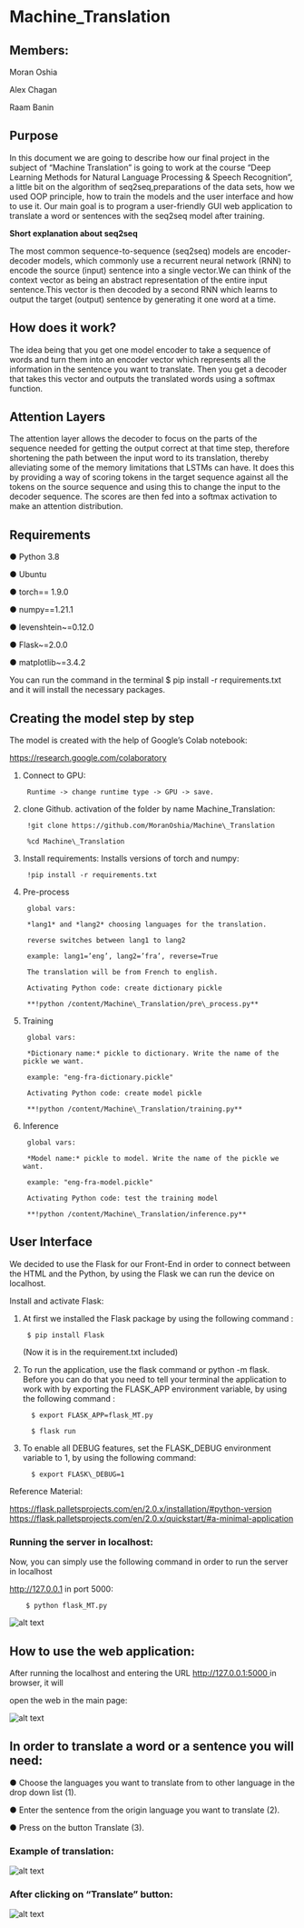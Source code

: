 # Machine_Translation


## Members:

Moran Oshia 

Alex Chagan

Raam Banin



## **Purpose**

In this document we are going to describe how our final project in the subject of “Machine Translation” is going to work at the course “Deep Learning Methods for Natural Language Processing & Speech Recognition”, a little bit on the algorithm of seq2seq,preparations of the data sets, how we used OOP principle, how to train the models and the user interface and how to use it. Our main goal is to program a user-friendly GUI web application to translate a word or sentences with the seq2seq model after training.

**Short explanation about seq2seq**

The most common sequence-to-sequence (seq2seq) models are encoder-decoder models, which commonly use a recurrent neural network (RNN) to encode the source (input) sentence into a single vector.We can think of the context vector as being an abstract representation of the entire input sentence.This vector is then decoded by a second RNN which learns to output the target (output) sentence by generating it one word at a time.

## **How does it work?**

The idea being that you get one model encoder to take a sequence of words and turn them into an encoder vector which represents all the information in the sentence you want to translate. Then you get a decoder that takes this vector and outputs the translated words using a softmax function.

## **Attention Layers**

The attention layer allows the decoder to focus on the parts of the sequence needed for getting the output correct at that time step, therefore shortening the path between the input word to its translation, thereby alleviating some of the memory limitations that LSTMs can have. It does this by providing a way of scoring tokens in the target sequence against all the tokens on the source sequence and using this to change the input to the decoder sequence. The scores are then fed into a softmax activation to make an attention distribution.



## **Requirements**

● Python 3.8

● Ubuntu

● torch== 1.9.0

● numpy==1.21.1

● levenshtein~=0.12.0

● Flask~=2.0.0

● matplotlib~=3.4.2

You can run the command in the terminal
$ pip install -r requirements.txt
and it will install the necessary packages.



## **Creating the model step by step**

The model is created with the help of Google’s Colab notebook:

<https://research.google.com/colaboratory>

1. Connect to GPU:

        Runtime -> change runtime type -> GPU -> save.

2. clone Github. activation of the folder by name Machine\_Translation:

        !git clone https://github.com/MoranOshia/Machine\_Translation

        %cd Machine\_Translation

3. Install requirements: Installs versions of torch and numpy:

        !pip install -r requirements.txt

4. Pre-process

        global vars:

        *lang1* and *lang2* choosing languages for the translation.

        reverse switches between lang1 to lang2

        example: lang1=’eng’, lang2=’fra’, reverse=True

        The translation will be from French to english.

        Activating Python code: create dictionary pickle

        **!python /content/Machine\_Translation/pre\_process.py**

5. Training

        global vars:

        *Dictionary name:* pickle to dictionary. Write the name of the pickle we want.

        example: "eng-fra-dictionary.pickle"

        Activating Python code: create model pickle

        **!python /content/Machine\_Translation/training.py**

6. Inference

        global vars:

        *Model name:* pickle to model. Write the name of the pickle we want.

        example: "eng-fra-model.pickle"

        Activating Python code: test the training model

        **!python /content/Machine\_Translation/inference.py**





## **User Interface**

We decided to use the Flask for our Front-End in order to connect between the HTML and the Python, by using the Flask we can run the device on localhost.

Install and activate Flask:

1. At first we installed the Flask package by using the following command :

        $ pip install Flask
  
     (Now it is in the requirement.txt included)

2. To run the application, use the flask command or python -m flask. Before you can do that you need to tell your terminal the application to work with by exporting the FLASK_APP environment variable, by using the following command :

         $ export FLASK_APP=flask_MT.py

         $ flask run

3. To enable all DEBUG features, set the FLASK\_DEBUG environment variable to 1, by using the following command:

         $ export FLASK\_DEBUG=1

Reference Material:

<https://flask.palletsprojects.com/en/2.0.x/installation/#python-version>
<https://flask.palletsprojects.com/en/2.0.x/quickstart/#a-minimal-application>

### **Running the server in localhost:**

Now, you can simply use the following command in order to run the server in localhost

http://127.0.0.1 in port 5000:

        $ python flask_MT.py


![alt text](https://github.com/MoranOshia/Machine_Translation/blob/main/images/image/open_localhost.PNG)



## **How to use the web application:**

After running the localhost and entering the URL <http://127.0.0.1:5000>[ ](http://127.0.0.1:5000)in browser, it will

open the web in the main page:

![alt text](https://github.com/MoranOshia/Machine_Translation/blob/main/images/image/main_page_ints.png)

## **In order to translate a word or a sentence you will need:**

● Choose the languages you want to translate from to other language in the drop down list (1).

● Enter the sentence from the origin language you want to translate (2).

● Press on the button Translate (3).





### **Example of translation:**


![alt text](https://github.com/MoranOshia/Machine_Translation/blob/main/images/image/translate_1.png)


### **After clicking on “Translate” button:**


![alt text](https://github.com/MoranOshia/Machine_Translation/blob/main/images/image/translate_2.png)

